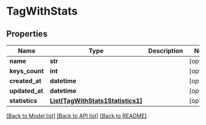# TagWithStats

## Properties
Name | Type | Description | Notes
------------ | ------------- | ------------- | -------------
**name** | **str** |  | [optional] 
**keys_count** | **int** |  | [optional] 
**created_at** | **datetime** |  | [optional] 
**updated_at** | **datetime** |  | [optional] 
**statistics** | [**List[TagWithStats1Statistics1]**](TagWithStats1Statistics1.md) |  | [optional] 

[[Back to Model list]](../README.md#documentation-for-models) [[Back to API list]](../README.md#documentation-for-api-endpoints) [[Back to README]](../README.md)



